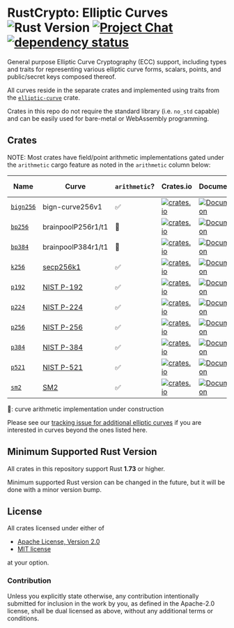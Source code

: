 # RustCrypto: Elliptic Curves ![Rust Version][rustc-image] [![Project Chat][chat-image]][chat-link] [![dependency status][deps-image]][deps-link]

General purpose Elliptic Curve Cryptography (ECC) support, including types
and traits for representing various elliptic curve forms, scalars, points,
and public/secret keys composed thereof.

All curves reside in the separate crates and implemented using traits from
the [`elliptic-curve`](https://docs.rs/elliptic-curve/) crate.

Crates in this repo do not require the standard library (i.e. `no_std` capable)
and can be easily used for bare-metal or WebAssembly programming.

## Crates

NOTE: Most crates have field/point arithmetic implementations gated under the
`arithmetic` cargo feature as noted in the `arithmetic` column below:

| Name      | Curve              | `arithmetic`? | Crates.io                                                                                 | Documentation                                                              | Build Status                                                                                               |
|-----------|--------------------|---------------|-------------------------------------------------------------------------------------------|----------------------------------------------------------------------------|------------------------------------------------------------------------------------------------------------|
| [`bign256`] | bign-curve256v1  | ✅             | [![crates.io](https://img.shields.io/crates/v/bign256.svg)](https://crates.io/crates/bign256) | [![Documentation](https://docs.rs/bign256/badge.svg)](https://docs.rs/bign256) | ![build](https://github.com/RustCrypto/elliptic-curves/workflows/bign256/badge.svg?branch=master&event=push) |
| [`bp256`] | brainpoolP256r1/t1 | 🚧            | [![crates.io](https://img.shields.io/crates/v/bp256.svg)](https://crates.io/crates/bp256) | [![Documentation](https://docs.rs/bp256/badge.svg)](https://docs.rs/bp256) | ![build](https://github.com/RustCrypto/elliptic-curves/workflows/bp256/badge.svg?branch=master&event=push) |
| [`bp384`] | brainpoolP384r1/t1 | 🚧            | [![crates.io](https://img.shields.io/crates/v/bp384.svg)](https://crates.io/crates/bp384) | [![Documentation](https://docs.rs/bp384/badge.svg)](https://docs.rs/bp384) | ![build](https://github.com/RustCrypto/elliptic-curves/workflows/bp384/badge.svg?branch=master&event=push) |
| [`k256`]  | [secp256k1]        | ✅             | [![crates.io](https://img.shields.io/crates/v/k256.svg)](https://crates.io/crates/k256)   | [![Documentation](https://docs.rs/k256/badge.svg)](https://docs.rs/k256)   | ![build](https://github.com/RustCrypto/elliptic-curves/workflows/k256/badge.svg?branch=master&event=push)  |
| [`p192`]  | [NIST P-192]       | ✅             | [![crates.io](https://img.shields.io/crates/v/p192.svg)](https://crates.io/crates/p192)   | [![Documentation](https://docs.rs/p192/badge.svg)](https://docs.rs/p192)   | ![build](https://github.com/RustCrypto/elliptic-curves/workflows/p192/badge.svg?branch=master&event=push)  |
| [`p224`]  | [NIST P-224]       | ✅             | [![crates.io](https://img.shields.io/crates/v/p224.svg)](https://crates.io/crates/p224)   | [![Documentation](https://docs.rs/p224/badge.svg)](https://docs.rs/p224)   | ![build](https://github.com/RustCrypto/elliptic-curves/workflows/p224/badge.svg?branch=master&event=push)  |
| [`p256`]  | [NIST P-256]       | ✅             | [![crates.io](https://img.shields.io/crates/v/p256.svg)](https://crates.io/crates/p256)   | [![Documentation](https://docs.rs/p256/badge.svg)](https://docs.rs/p256)   | ![build](https://github.com/RustCrypto/elliptic-curves/workflows/p256/badge.svg?branch=master&event=push)  |
| [`p384`]  | [NIST P-384]       | ✅             | [![crates.io](https://img.shields.io/crates/v/p384.svg)](https://crates.io/crates/p384)   | [![Documentation](https://docs.rs/p384/badge.svg)](https://docs.rs/p384)   | ![build](https://github.com/RustCrypto/elliptic-curves/workflows/p384/badge.svg?branch=master&event=push)  |
| [`p521`]  | [NIST P-521]       | ✅             | [![crates.io](https://img.shields.io/crates/v/p521.svg)](https://crates.io/crates/p521)   | [![Documentation](https://docs.rs/p521/badge.svg)](https://docs.rs/p521)   | ![build](https://github.com/RustCrypto/elliptic-curves/workflows/p521/badge.svg?branch=master&event=push)  |
| [`sm2`]   | [SM2]              | ✅             | [![crates.io](https://img.shields.io/crates/v/sm2.svg)](https://crates.io/crates/sm2)   | [![Documentation](https://docs.rs/sm2/badge.svg)](https://docs.rs/sm2)   | ![build](https://github.com/RustCrypto/elliptic-curves/workflows/sm2/badge.svg?branch=master&event=push)  |

🚧: curve arithmetic implementation under construction

Please see our [tracking issue for additional elliptic curves][other-curves]
if you are interested in curves beyond the ones listed here.

## Minimum Supported Rust Version

All crates in this repository support Rust **1.73** or higher.

Minimum supported Rust version can be changed in the future, but it will be
done with a minor version bump.

## License

All crates licensed under either of

 * [Apache License, Version 2.0](http://www.apache.org/licenses/LICENSE-2.0)
 * [MIT license](http://opensource.org/licenses/MIT)

at your option.

### Contribution

Unless you explicitly state otherwise, any contribution intentionally submitted
for inclusion in the work by you, as defined in the Apache-2.0 license, shall be
dual licensed as above, without any additional terms or conditions.

[//]: # (badges)

[rustc-image]: https://img.shields.io/badge/rustc-1.73+-blue.svg
[chat-image]: https://img.shields.io/badge/zulip-join_chat-blue.svg
[chat-link]: https://rustcrypto.zulipchat.com/#narrow/stream/260040-elliptic-curves
[deps-image]: https://deps.rs/repo/github/RustCrypto/elliptic-curves/status.svg
[deps-link]: https://deps.rs/repo/github/RustCrypto/elliptic-curves

[//]: # (crates)

[`bign256`]: ./bign256
[`bp256`]: ./bp256
[`bp384`]: ./bp384
[`k256`]: ./k256
[`p192`]: ./p192
[`p224`]: ./p224
[`p256`]: ./p256
[`p384`]: ./p384
[`p521`]: ./p521
[`sm2`]: ./sm2

[//]: # (curves)

[secp256k1]: https://neuromancer.sk/std/secg/secp256k1
[NIST P-192]: https://neuromancer.sk/std/nist/P-192
[NIST P-224]: https://neuromancer.sk/std/nist/P-224
[NIST P-256]: https://neuromancer.sk/std/nist/P-256
[NIST P-384]: https://neuromancer.sk/std/nist/P-384
[NIST P-521]: https://neuromancer.sk/std/nist/P-521
[SM2]: https://neuromancer.sk/std/oscaa/SM2
[BIGN P-256]: https://apmi.bsu.by/assets/files/std/bign-spec294.pdf

[//]: # (links)

[other-curves]: https://github.com/RustCrypto/elliptic-curves/issues/114
